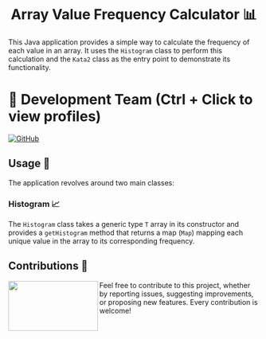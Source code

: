 <h1 align="center">Array Value Frequency Calculator 📊</h1>

This Java application provides a simple way to calculate the frequency of each value in an array. It uses the `Histogram` class to perform this calculation and the `Kata2` class as the entry point to demonstrate its functionality.

# 👥 Development Team (Ctrl + Click to view profiles)

[![GitHub](https://img.shields.io/badge/GitHub-Alejandro%20David%20Arzola%20Saavedra-blue?style=flat-square&logo=github)](https://github.com/AlejandroDavidArzolaSaavedra)

## Usage 🚀

The application revolves around two main classes:

### Histogram 📈

The `Histogram` class takes a generic type `T` array in its constructor and provides a `getHistogram` method that returns a map (`Map`) mapping each unique value in the array to its corresponding frequency.

## Contributions 🤝

<img align="left" width="180" height="100" src="https://github.com/AlejandroDavidArzolaSaavedra/Kata-Frequency-Calculator/assets/90756437/6d6a1cd1-4cef-4fef-85fa-170488ab17ba"></a>
Feel free to contribute to this project, whether by reporting issues, suggesting improvements, or proposing new features. Every contribution is welcome!
